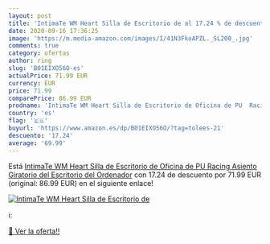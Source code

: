 ```yaml
---
layout: post
title: 'IntimaTe WM Heart Silla de Escritorio de al 17.24 % de descuento'
date: 2020-09-16 17:36:25
image: 'https://m.media-amazon.com/images/I/41N3FkoAPZL._SL200_.jpg'
comments: true
category: ofertas
author: ring
slug: 'B01EIXO56O-es'
actualPrice: 71.99 EUR
currency: EUR
price: 71.99
comparePrice: 86.99 EUR
prodname: 'IntimaTe WM Heart Silla de Escritorio de Oficina de PU  Racing Asiento Giratorio del Escritorio del Ordenador'
country: 'es'
flag: '🇪🇸'
buyurl: 'https://www.amazon.es/dp/B01EIXO56O/?tag=tolees-21'
descuento: '17.24'
average: '69.99'
---
```


Está [IntimaTe WM Heart Silla de Escritorio de Oficina de PU  Racing Asiento Giratorio del Escritorio del Ordenador](https://www.amazon.es/dp/B01EIXO56O/?tag=tolees-21) con 17.24 de descuento por 71.99 EUR (original: 86.99 EUR) en el siguiente enlace!

[![IntimaTe WM Heart Silla de Escritorio de](https://m.media-amazon.com/images/I/41N3FkoAPZL._SL200_.jpg)](https://www.amazon.es/dp/B01EIXO56O/?tag=tolees-21)

ℹ️:


[🛒 Ver la oferta!!](https://www.amazon.es/dp/B01EIXO56O/?tag=tolees-21)
